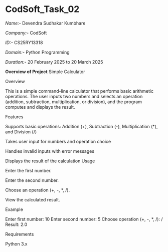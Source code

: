 # CodSoft_Task_02

*Name:-* Devendra Sudhakar Kumbhare

*Company:-* CodSoft

*ID:-* CS25RY13318

*Domain:-* Python Programming

*Duration:-* 20 February 2025 to 20 March 2025

**Overview of Project**
Simple Calculator

Overview

This is a simple command-line calculator that performs basic arithmetic operations. The user inputs two numbers and selects an operation (addition, subtraction, multiplication, or division), and the program computes and displays the result.

Features

Supports basic operations: Addition (+), Subtraction (-), Multiplication (*), and Division (/)

Takes user input for numbers and operation choice

Handles invalid inputs with error messages

Displays the result of the calculation
Usage

Enter the first number.

Enter the second number.

Choose an operation (+, -, *, /).

View the calculated result.

Example

Enter first number: 10
Enter second number: 5
Choose operation (+, -, *, /): /
Result: 2.0

Requirements

Python 3.x

